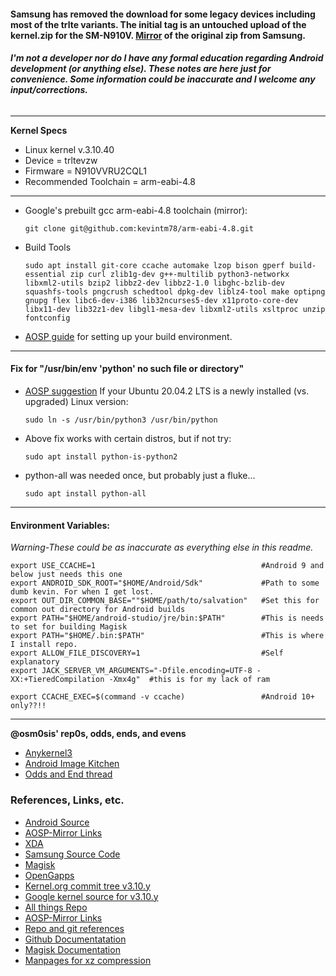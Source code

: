 #### Samsung has removed the download for some legacy devices including most of the trlte variants. The initial tag is an untouched upload of the kernel.zip for the SM-N910V. [Mirror](https://www.androidfilehost.com/?fid=14943124697586354076) of the original zip from Samsung.

###### ***I'm not a developer nor do I have any formal education regarding Android development (or anything else). These notes are here just for convenience. Some information could be inaccurate and I welcome any input/corrections.***
___________________________________________________________________________________________________________________________________________________________

**Kernel Specs**
* Linux kernel v.3.10.40
* Device = trltevzw
* Firmware = N910VVRU2CQL1
* Recommended Toolchain = arm-eabi-4.8
__________________________________________________________________________________________________________________________________________________________

* Google's prebuilt gcc arm-eabi-4.8 toolchain (mirror):

      git clone git@github.com:kevintm78/arm-eabi-4.8.git

* Build Tools

      sudo apt install git-core ccache automake lzop bison gperf build-essential zip curl zlib1g-dev g++-multilib python3-networkx libxml2-utils bzip2 libbz2-dev libbz2-1.0 libghc-bzlib-dev squashfs-tools pngcrush schedtool dpkg-dev liblz4-tool make optipng gnupg flex libc6-dev-i386 lib32ncurses5-dev x11proto-core-dev libx11-dev lib32z1-dev libgl1-mesa-dev libxml2-utils xsltproc unzip fontconfig
      
* [AOSP guide](https://source.android.com/setup/build/initializing) for setting up your build environment.
________________________________________________________________________________________________________________________________________________________

#### Fix for "/usr/bin/env 'python' no such file or directory"

* [AOSP suggestion](https://source.android.com/setup/build/downloading#initializing-a-repo-client)
  If your Ubuntu 20.04.2 LTS is a newly installed (vs. upgraded) Linux version:

      sudo ln -s /usr/bin/python3 /usr/bin/python

* Above fix works with certain distros, but if not try:

      sudo apt install python-is-python2

* python-all was needed once, but probably just a fluke...

      sudo apt install python-all
_________________________________________________________________________________________________________________________________________________________

#### Environment Variables:
  *Warning-These could be as inaccurate as everything else in this readme.*

    export USE_CCACHE=1                                     #Android 9 and below just needs this one
    export ANDROID_SDK_ROOT="$HOME/Android/Sdk"             #Path to some dumb kevin. For when I get lost.
    export OUT_DIR_COMMON_BASE=""$HOME/path/to/salvation"   #Set this for common out directory for Android builds
    export PATH="$HOME/android-studio/jre/bin:$PATH"        #This is needs to set for building Magisk
    export PATH="$HOME/.bin:$PATH"                          #This is where I install repo.
    export ALLOW_FILE_DISCOVERY=1                           #Self explanatory
    export JACK_SERVER_VM_ARGUMENTS="-Dfile.encoding=UTF-8 -XX:+TieredCompilation -Xmx4g"  #this is for my lack of ram

    export CCACHE_EXEC=$(command -v ccache)                 #Android 10+ only??!!
________________________________________________________________________________________________________________________________________________________

**@osm0sis' rep0s, odds, ends, and evens**
* [Anykernel3](https://github.com/osm0sis/AnyKernel3.git)
* [Android Image Kitchen](https://github.com/osm0sis/Android-Image-Kitchen.git)
* [Odds and End thread](https://forum.xda-developers.com/t/tools-zips-scripts-osm0sis-odds-and-ends-multiple-devices-platforms.2239421/)

### References, Links, etc.
* [Android Source](https://source.android.com/)
* [AOSP-Mirror Links](https://aosp-mirror.github.io/)
* [XDA](https://www.xda-developers.com/)
* [Samsung Source Code](https://opensource.samsung.com)
* [Magisk](https://github.com/topjohnwu/Magisk.git)
* [OpenGapps](https://github.com/opengapps/opengapps.git)
* [Kernel.org commit tree v3.10.y](https://git.kernel.org/pub/scm/linux/kernel/git/stable/linux.git/log/?h=linux-3.10.y)
* [Google kernel source for v3.10.y](https://kernel.googlesource.com/pub/scm/linux/kernel/git/stable/linux/+/refs/heads/linux-3.10.y)
* [All things Repo](https://gerrit.googlesource.com/git-repo/+/refs/heads/master/README.md)
* [AOSP-Mirror Links](https://aosp-mirror.github.io/)
* [Repo and git references](https://gerrit.googlesource.com/git-repo/+/refs/heads/master/docs/manifest-format.md#XML-File-Format)
* [Github Documentatation](https://docs.github.com)
* [Magisk Documentation](https://topjohnwu.github.io/Magisk)
* [Manpages for xz compression](http://http://manpages.org/xz)
